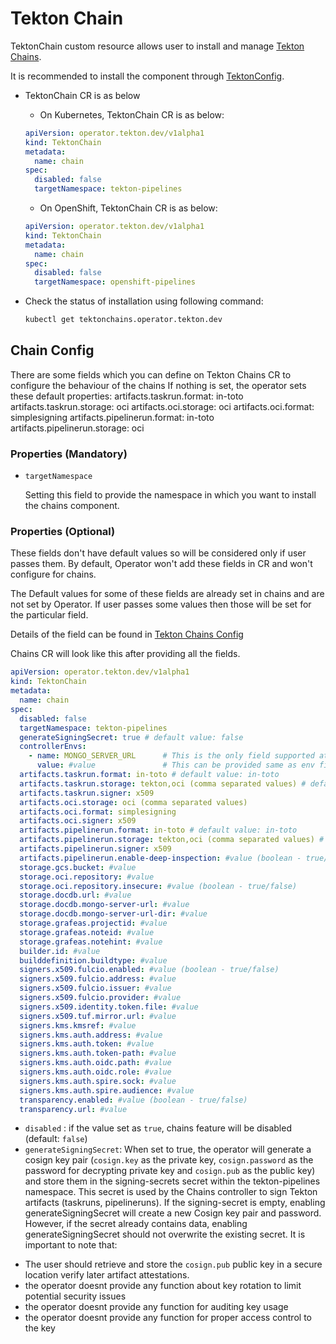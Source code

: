 <!--
---
linkTitle: "TektonChain"
weight: 9
---
-->
# Tekton Chain

TektonChain custom resource allows user to install and manage [Tekton Chains][chains].

It is recommended to install the component through [TektonConfig](./TektonConfig.md).

- TektonChain CR is as below

    - On Kubernetes, TektonChain CR is as below:

    ```yaml
    apiVersion: operator.tekton.dev/v1alpha1
    kind: TektonChain
    metadata:
      name: chain
    spec:
      disabled: false
      targetNamespace: tekton-pipelines
    ```

    - On OpenShift, TektonChain CR is as below:

    ```yaml
    apiVersion: operator.tekton.dev/v1alpha1
    kind: TektonChain
    metadata:
      name: chain
    spec:
      disabled: false
      targetNamespace: openshift-pipelines
    ```

- Check the status of installation using following command:

    ```sh
    kubectl get tektonchains.operator.tekton.dev
    ```

## Chain Config

There are some fields which you can define on Tekton Chains CR to configure the behaviour of the chains
If nothing is set, the operator sets these default properties:
  artifacts.taskrun.format: in-toto
  artifacts.taskrun.storage: oci
  artifacts.oci.storage: oci
  artifacts.oci.format: simplesigning
  artifacts.pipelinerun.format: in-toto
  artifacts.pipelinerun.storage: oci


### Properties (Mandatory)

 - `targetNamespace`

    Setting this field to provide the namespace in which you want to install the chains component.

### Properties (Optional)

These fields don't have default values so will be considered only if user passes them. By default, Operator won't add
these fields in CR and won't configure for chains.

The Default values for some of these fields are already set in chains and are not set by Operator. If user passes some
values then those will be set for the particular field.

Details of the field can be found in [Tekton Chains Config][chains-config]

Chains CR will look like this after providing all the fields.
```yaml
apiVersion: operator.tekton.dev/v1alpha1
kind: TektonChain
metadata:
  name: chain
spec:
  disabled: false
  targetNamespace: tekton-pipelines
  generateSigningSecret: true # default value: false
  controllerEnvs:
    - name: MONGO_SERVER_URL      # This is the only field supported at the moment which is optional and when added by user, it is added as env to Chains controller
      value: #value               # This can be provided same as env field of container
  artifacts.taskrun.format: in-toto # default value: in-toto
  artifacts.taskrun.storage: tekton,oci (comma separated values) # default value: oci
  artifacts.taskrun.signer: x509
  artifacts.oci.storage: oci (comma separated values)
  artifacts.oci.format: simplesigning
  artifacts.oci.signer: x509
  artifacts.pipelinerun.format: in-toto # default value: in-toto
  artifacts.pipelinerun.storage: tekton,oci (comma separated values) # default value: oci
  artifacts.pipelinerun.signer: x509
  artifacts.pipelinerun.enable-deep-inspection: #value (boolean - true/false)
  storage.gcs.bucket: #value
  storage.oci.repository: #value
  storage.oci.repository.insecure: #value (boolean - true/false)
  storage.docdb.url: #value
  storage.docdb.mongo-server-url: #value
  storage.docdb.mongo-server-url-dir: #value
  storage.grafeas.projectid: #value
  storage.grafeas.noteid: #value
  storage.grafeas.notehint: #value
  builder.id: #value
  builddefinition.buildtype: #value
  signers.x509.fulcio.enabled: #value (boolean - true/false)
  signers.x509.fulcio.address: #value
  signers.x509.fulcio.issuer: #value
  signers.x509.fulcio.provider: #value
  signers.x509.identity.token.file: #value
  signers.x509.tuf.mirror.url: #value
  signers.kms.kmsref: #value
  signers.kms.auth.address: #value
  signers.kms.auth.token: #value
  signers.kms.auth.token-path: #value
  signers.kms.auth.oidc.path: #value
  signers.kms.auth.oidc.role: #value
  signers.kms.auth.spire.sock: #value
  signers.kms.auth.spire.audience: #value
  transparency.enabled: #value (boolean - true/false)
  transparency.url: #value
```
- `disabled` : if the value set as `true`, chains feature will be disabled (default: `false`)
- `generateSigningSecret`: When set to true, the operator will generate a cosign key pair (`cosign.key` as the  private key, `cosign.password` as the password for decrypting private key and `cosign.pub` as the public key) and store them in the signing-secrets secret within the tekton-pipelines namespace. This secret is used by the Chains controller to sign Tekton artifacts (taskruns, pipelineruns).
   If the signing-secret is empty, enabling generateSigningSecret will create a new Cosign key pair and password. However, if the secret already contains data, enabling generateSigningSecret should not overwrite the existing secret. It is important to note that:
 * The user should retrieve and store the `cosign.pub` public key in a secure location verify later artifact attestations.
 * the operator doesnt provide any function about key rotation to limit potential security issues
 * the operator doesnt provide any function for auditing key usage
 * the operator doesnt provide any function for proper access control to the key


[chains]:https://github.com/tektoncd/chains
[chains-config]:https://github.com/tektoncd/chains/blob/main/docs/config.md
